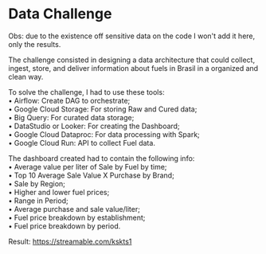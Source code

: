 # Data Challenge

Obs: due to the existence off sensitive data on the code I won't add it here, only the results.

The challenge consisted in designing a data architecture that could collect, ingest, store, and deliver information about fuels in Brasil in a organized and clean way.

To solve the challenge, I had to use these tools:<br/>
• Airflow: Create DAG to orchestrate;<br/>
• Google Cloud Storage: For storing Raw and Cured data;<br/>
• Big Query: For curated data storage;<br/>
• DataStudio or Looker: For creating the Dashboard;<br/>
• Google Cloud Dataproc: For data processing with Spark;<br/>
• Google Cloud Run: API to collect Fuel data.

The dashboard created had to contain the following info:<br/>
• Average value per liter of Sale by Fuel by time;<br/>
• Top 10 Average Sale Value X Purchase by Brand;<br/>
• Sale by Region;<br/>
• Higher and lower fuel prices;<br/>
• Range in Period;<br/>
• Average purchase and sale value/liter;<br/>
• Fuel price breakdown by establishment;<br/>
• Fuel price breakdown by period.<br/>

Result:
https://streamable.com/kskts1
